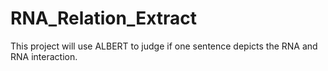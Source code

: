 # RNA_Relation_Extract
This project will use ALBERT to judge if one sentence depicts the RNA and RNA interaction.
